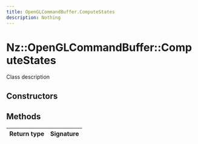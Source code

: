 ```yaml
---
title: OpenGLCommandBuffer.ComputeStates
description: Nothing
---
```


# Nz::OpenGLCommandBuffer::ComputeStates

Class description

## Constructors


## Methods

| Return type | Signature |
| ----------- | --------- |
